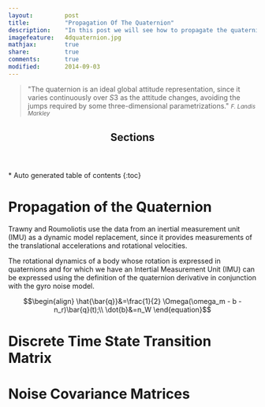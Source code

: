 ```yaml
---
layout: 		post
title:  		"Propagation Of The Quaternion"
description:    "In this post we will see how to propagate the quaternion, the discrete time state transition and noise covariance matrix before passing to the Kalman Filter propagation equations as done by Trawny N. and Roumeliotis S."
imagefeature: 	4dquaternion.jpg
mathjax: 		true
share: 			true
comments: 		true
modified: 		2014-09-03
---
```


>&quot;The quaternion is an ideal global attitude representation, since it varies continuously over $S3$ as the attitude changes, avoiding the jumps required by some three-dimensional parametrizations.&quot;
><small><cite title="F. Landis Markley">F. Landis Markley</cite></small>

<section>
  <header>
    <h1 >Sections</h1>
  </header>
<div id="drawer" markdown="1">
*  Auto generated table of contents
{:toc}
</div>
</section>


# Propagation of the Quaternion

Trawny and Roumoliotis use the data from an inertial measurement unit (IMU) as a dynamic model replacement, since it provides measurements of the translational accelerations and rotational velocities. 

The rotational dynamics of a body whose rotation is expressed in quaternions and for which we have an Intertial Measurement Unit (IMU) can be expressed using the definition of the quaternion derivative in conjunction with the gyro noise model. 

$$\begin{align}
\hat{\bar{q}}&=\frac{1}{2} \Omega(\omega_m - b - n_r)\bar{q}(t);\\
\dot{b}&=n_W
\end{equation}$$

# Discrete Time State Transition Matrix

# Noise Covariance Matrices

